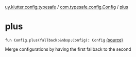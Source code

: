 [uy.klutter.config.typesafe](../index.md) / [com.typesafe.config.Config](index.md) / [plus](.)


# plus

`fun Config.plus(fallback:&nbsp;Config): Config` [(source)](https://github.com/kohesive/klutter/blob/master/config-typesafe-jdk6/src/main/kotlin/uy/klutter/config/typesafe/TypesafeConfig_Ext.kt#L15)

Merge configurations by having the first fallback to the second



